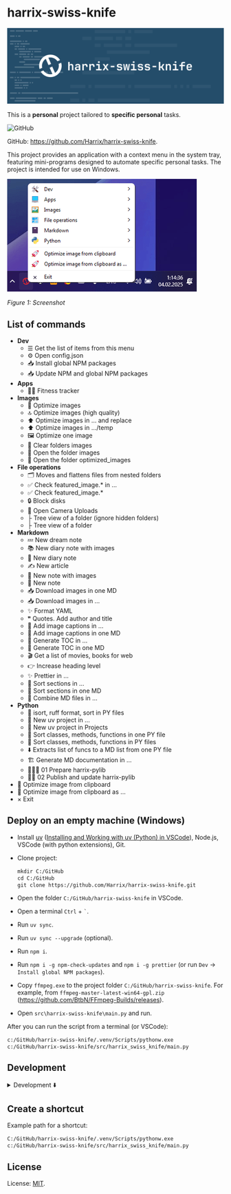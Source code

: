 # harrix-swiss-knife

![harrix-swiss-knife](https://raw.githubusercontent.com/Harrix/harrix-swiss-knife/refs/heads/main/img/featured-image.svg)

This is a **personal** project tailored to **specific personal** tasks.

![GitHub](https://img.shields.io/github/license/Harrix/harrix-swiss-knife)

GitHub: <https://github.com/Harrix/harrix-swiss-knife>.

This project provides an application with a context menu in the system tray, featuring mini-programs designed to automate specific personal tasks. The project is intended for use on Windows.

![Screenshot](https://raw.githubusercontent.com/Harrix/harrix-swiss-knife/refs/heads/main/img/screenshoot.png)

_Figure 1: Screenshot_

## List of commands

- **Dev**
  - ☰ Get the list of items from this menu
  - ⚙️ Open config.json
  - 📥 Install global NPM packages
  - 📥 Update NPM and global NPM packages
- **Apps**
  - 🏃🏻 Fitness tracker
- **Images**
  - 🚀 Optimize images
  - 🔝 Optimize images (high quality)
  - ⬆️ Optimize images in … and replace
  - ⬆️ Optimize images in …/temp
  - 🖼️ Optimize one image
  - 🧹 Clear folders images
  - 📂 Open the folder images
  - 📂 Open the folder optimized_images
- **File operations**
  - 🗂️ Moves and flattens files from nested folders
  - ✅ Check featured_image.* in …
  - ✅ Check featured_image.*
  - 🔒 Block disks
  - 📸 Open Camera Uploads
  - ├ Tree view of a folder (ignore hidden folders)
  - ├ Tree view of a folder
- **Markdown**
  - 💤 New dream note
  - 📚 New diary note with images
  - 📖 New diary note
  - ✍️ New article
  - 📓 New note with images
  - 📓 New note
  - 📥 Download images in one MD
  - 📥 Download images in …
  - ✨ Format YAML
  - ❞ Quotes. Add author and title
  - 🌄 Add image captions in …
  - 🌄 Add image captions in one MD
  - 📑 Generate TOC in …
  - 📑 Generate TOC in one MD
  - 🎬 Get a list of movies, books for web
  - 👉 Increase heading level
  - ✨ Prettier in …
  - 📶 Sort sections in …
  - 📶 Sort sections in one MD
  - 🔗 Combine MD files in …
- **Python**
  - 🌟 isort, ruff format, sort in PY files
  - 🐍 New uv project in …
  - 🐍 New uv project in Projects
  - 📶 Sort classes, methods, functions in one PY file
  - 📶 Sort classes, methods, functions in PY files
  - ⬇️ Extracts list of funcs to a MD list from one PY file
  - 🏗️ Generate MD documentation in …
  - 👩🏻‍🍳 01 Prepare harrix-pylib
  - 👷‍♂️ 02 Publish and update harrix-pylib
- 🚀 Optimize image from clipboard
- 🚀 Optimize image from clipboard as …
- × Exit

## Deploy on an empty machine (Windows)

- Install [uv](https://docs.astral.sh/uv/) ([Installing and Working with uv (Python) in VSCode](https://github.com/Harrix/harrix.dev-articles-2025-en/blob/main/uv-vscode-python/uv-vscode-python.md)), Node.js, VSCode (with python extensions), Git.

- Clone project:

  ```shell
  mkdir C:/GitHub
  cd C:/GitHub
  git clone https://github.com/Harrix/harrix-swiss-knife.git
  ```

- Open the folder `C:/GitHub/harrix-swiss-knife` in VSCode.

- Open a terminal `Ctrl` + `` ` ``.

- Run `uv sync`.

- Run `uv sync --upgrade` (optional).

- Run `npm i`.

- Run `npm i -g npm-check-updates` and `npm i -g prettier` (or run `Dev` → `Install global NPM packages`).

- Copy `ffmpeg.exe` to the project folder `C:/GitHub/harrix-swiss-knife`. For example, from `ffmpeg-master-latest-win64-gpl.zip` (<https://github.com/BtbN/FFmpeg-Builds/releases>).

- Open `src\harrix-swiss-knife\main.py` and run.

After you can run the script from a terminal (or VSCode):

```shell
c:/GitHub/harrix-swiss-knife/.venv/Scripts/pythonw.exe c:/GitHub/harrix-swiss-knife/src/harrix_swiss_knife/main.py
```

## Development

<details>
<summary>Development ⬇️</summary>

### CLI commands

CLI commands after installation.

- `uv self update` — update uv itself.
- `uv sync --upgrade` — update all project libraries (sometimes you need to call twice).
- `isort .` — sort imports.
- `ruff format` — format the project's Python files.
- `ruff check` — lint the project's Python files.
- `ruff check --fix` — lint and fix the project's Python files.
- `uv python install 3.13` + `uv python pin 3.13` + `uv sync` — switch to a different Python version.
- `vermin src` — determines the minimum version of Python.

### Add a new action

- Add a new action `class on_<action>(action_base.ActionBase)` in `src/harrix_swiss_knife/action_<section>.py`.
- Site for searching emojis <https://emojidb.org/>.
- If you need to display `output.txt` add the line `is_show_output = True` after `title: str = ...`.
- In `main.py` add action `self.add_item(self.menu_<section>, hsk.md.on_<action>)` in `<section>`.
- From `harrix-swiss-knife`, call the command `Python` → `Sort classes, methods, functions in PY files`.
  and select folder `harrix-pylib`.

Example an action:

```python
class on_sort_sections(action_base.ActionBase):
    icon: str = "⬆️"
    title: str = "Sort sections in one MD"

    def execute(self, *args, **kwargs):
        filename = self.get_open_filename("Open Markdown file", config["path_notes"], "Markdown (*.md);;All Files (*)")
        if not filename:
            return

        try:
            self.add_line(h.md.sort_sections(filename))
            self.add_line(h.md.generate_image_captions(filename))
        except Exception as e:
            self.add_line(f"❌ Ошибка: {e}")
```

### Update `harrix-pylib`

- Run `uv sync --upgrade` (maybe twice).
- Change version in line `"harrix-pylib>=<version>"` in `pyproject.toml`
- Run `uv sync --upgrade`.
- Create a commit `⬆️ Update harrix-pylib`.

### Add file to a resource file

Add files (pictures, etc.) to the `src\harrix_swiss_knife\assets` folder.

In the file `resources.qrc` add line for example `<file>assets/logo.svg</file>`:

```xml
<?xml version="1.0" encoding="UTF-8"?>
<RCC>
    <qresource prefix="/">
        <file>assets/logo.svg</file>
    </qresource>
</RCC>
```

Generate `resources_rc.py`:

```shell
pyside6-rcc src\harrix_swiss_knife\resources.qrc -o src\harrix_swiss_knife\resources_rc.py
```

### Convert UI file to PY class

```shell
pyside6-uic src/harrix_swiss_knife/fitness_window.ui -o src/harrix_swiss_knife/fitness_window.py
```

### Minimum Python Version

We determine the minimum Python version using [vermin](https://github.com/netromdk/vermin):

```shell
vermin src
```

However, if the version is below 3.10, we stick with 3.10 because Python 3.10 annotations are used.

</details>

## Create a shortcut

Example path for a shortcut:

```shell
C:/GitHub/harrix-swiss-knife/.venv/Scripts/pythonw.exe c:/GitHub/harrix-swiss-knife/src/harrix_swiss_knife/main.py
```

## License

License: [MIT](https://github.com/Harrix/harrix-swiss-knife/blob/main/LICENSE.md).
